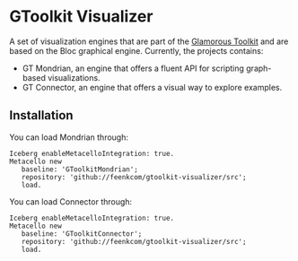 # GToolkit Visualizer
A set of visualization engines that are part of the [Glamorous Toolkit](https://github.com/feenkcom/gtoolkit) and are based on the Bloc graphical engine. Currently, the projects contains:
- GT Mondrian, an engine that offers a fluent API for scripting graph-based visualizations.
- GT Connector, an engine that offers a visual way to explore examples.

## Installation

You can load Mondrian through:

```
Iceberg enableMetacelloIntegration: true.
Metacello new
   baseline: 'GToolkitMondrian';
   repository: 'github://feenkcom/gtoolkit-visualizer/src';
   load.
```

You can load Connector through:

```
Iceberg enableMetacelloIntegration: true.
Metacello new
   baseline: 'GToolkitConnector';
   repository: 'github://feenkcom/gtoolkit-visualizer/src';
   load.
```
